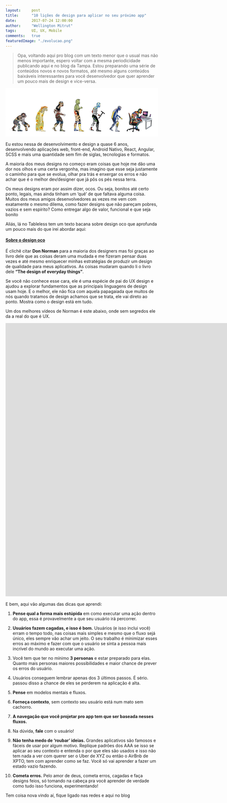 ```yaml
---
layout:     post
title:      "10 lições de design para aplicar no seu próximo app"
date:       2017-07-24 12:00:00
author:     "Wellington Mitrut"
tags:       UI, UX, Mobile
comments:   true
featuredImage: "./evolucao.png"
---
```


> Opa, voltando aqui pro blog com um texto menor que o usual mas não menos importante, espero voltar com a mesma periodicidade publicando aqui e no blog da Tampa. Estou preparando uma série de conteúdos novos e novos formatos, até mesmo alguns conteúdos baixáveis interessantes para você desenvolvedor que quer aprender um pouco mais de design e vice-versa.

![Evolução](./evolucao.png)

Eu estou nessa de desenvolvimento e design a quase 6 anos, desenvolvendo aplicações web, front-end, Android Nativo, React, Angular, SCSS e mais uma quantidade sem fim de siglas, tecnologias e formatos.

A maioria dos meus designs no começo eram coisas que hoje me dão uma dor nos olhos e uma certa vergonha, mas imagino que esse seja justamente o caminho para que se evolua, olhar pra trás e enxergar os erros e não achar que é o melhor dev/designer que já pôs os pés nessa terra.

Os meus designs eram por assim dizer, ocos. Ou seja, bonitos até certo ponto, legais, mas ainda tinham um ‘quê’ de que faltava alguma coisa. Muitos dos meus amigos desenvolvedores as vezes me vem com exatamente o mesmo dilema, como fazer designs que não pareçam pobres, vazios e sem espírito? Como entregar algo de valor, funcional e que seja bonito

Aliás, lá no Tableless tem um texto bacana sobre design oco que aprofunda um pouco mais do que irei abordar aqui:

#### [Sobre o design oco](https://tableless.com.br/o-design-ordinario-oco/)
	
É clichê citar **Don Norman** para a maioria dos designers mas foi graças ao livro dele que as coisas deram uma mudada e me fizeram pensar duas vezes e até mesmo enriquecer minhas estratégias de produzir um design de qualidade para meus aplicativos. As coisas mudaram quando li o livro dele **“The design of everyday things”**.

Se você não conhece esse cara, ele é uma espécie de pai do UX design e ajudou a explorar fundamentos que as principais linguagens de design usam hoje. E o melhor, ele não fica com aquela papagaiada que muitos de nós quando tratamos de design achamos que se trata, ele vai direto ao ponto. Mostra como o design está em tudo.

Um dos melhores vídeos de Norman é este abaixo, onde sem segredos ele da a real do que é UX.

<iframe width="1581" height="900" src="https://www.youtube.com/embed/9BdtGjoIN4E" frameborder="0" allow="accelerometer; autoplay; encrypted-media; gyroscope; picture-in-picture" allowfullscreen></iframe>

E bem, aqui vão algumas das dicas que aprendi:

1. **Pense qual a forma mais estúpida** em como executar uma ação dentro do app, essa é provavelmente a que seu usuário irá percorrer.

2. **Usuários fazem cagadas, e isso é bom.** Usuários (e isso inclui você) erram o tempo todo, nas coisas mais simples e mesmo que o fluxo sejá único, eles sempre vão achar um jeito. O seu trabalho é minimizar esses erros ao máximo e fazer com que o usuário se sinta a pessoa mais incrível do mundo ao executar uma ação.

3. Você tem que ter no mínimo **3 personas** e estar preparado para elas. Quanto mais personas maiores possibilidades e maior chance de prever os erros do usuário.

4. Usuários conseguem lembrar apenas dos 3 últimos passos. É sério. passou disso a chance de eles se perderem na aplicação é alta.

5. **Pense** em modelos mentais e fluxos.

6. **Forneça contexto**, sem contexto seu usuário está num mato sem cachorro.

7. **A navegação que você projetar pro app tem que ser baseada nesses fluxos.**

8. Na dúvida, **fale** com o usuário!

9. **Não tenha medo de ‘roubar’ ideias.** Grandes aplicativos são famosos e fáceis de usar por algum motivo. Replique padrões dos AAA se isso se aplicar ao seu contexto e entenda o por que eles são usados e isso não tem nada a ver com querer ser o Uber de XYZ ou então o AirBnb de XPTO, tem com aprender como se faz. Você só vai aprender a fazer um estado vazio fazendo.

10. **Cometa erros.** Pelo amor de deus, cometa erros, cagadas e faça designs feios, só tomando na cabeça pra você aprender de verdade como tudo isso funciona, experimentando!

Tem coisa nova vindo aí, fique ligado nas redes e aqui no blog